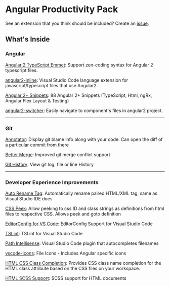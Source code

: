 # Angular Productivity Pack

See an extension that you think should be included? Create an [issue](https://github.com/devboosts/angular-productivity-pack/issues).

## What's Inside


### Angular
[Angular 2 TypeScript Emmet](https://marketplace.visualstudio.com/items?itemName=jakethashi.vscode-angular2-emmet): Support zen-coding syntax for Angular 2 typescript files.

[angular2-inline](https://marketplace.visualstudio.com/items?itemName=natewallace.angular2-inline): Visual Studio Code language extension for javascript/typescript files that use Angular2.

[Angular 2+ Snippets](https://marketplace.visualstudio.com/items?itemName=Mikael.Angular-BeastCode): 88 Angular 2+ Snippets (TypeScript, Html, ngRx, Angular Flex Layout & Testing)

[angular2-switcher](https://marketplace.visualstudio.com/items?itemName=infinity1207.angular2-switcher): Easily navigate to component's files in angular2 project.

***
### Git
[Annotator](https://marketplace.visualstudio.com/items?itemName=ryu1kn.annotator): Display git blame info along with your code. Can open the diff of a particular commit from there

[Better Merge](https://marketplace.visualstudio.com/items?itemName=pprice.better-merge): Improved git merge conflict support

[Git History](https://marketplace.visualstudio.com/items?itemName=donjayamanne.githistory): View git log, file or line History

***
### Developer Experience Improvements

[Auto Rename Tag](https://marketplace.visualstudio.com/items?itemName=formulahendry.auto-rename-tag): Automatically rename paired HTML/XML tag, same as Visual Studio IDE does

[CSS Peek](https://marketplace.visualstudio.com/items?itemName=pranaygp.vscode-css-peek): Allow peeking to css ID and class strings as definitions from html files to respective CSS. Allows peek and goto definition

[EditorConfig for VS Code](https://marketplace.visualstudio.com/items?itemName=EditorConfig.EditorConfig): EditorConfig Support for Visual Studio Code

[TSLint](https://marketplace.visualstudio.com/items?itemName=eg2.tslint): TSLint for Visual Studio Code

[Path Intellisense](https://marketplace.visualstudio.com/items?itemName=christian-kohler.path-intellisense): Visual Studio Code plugin that autocompletes filenames

[vscode-icons](https://marketplace.visualstudio.com/items?itemName=robertohuertasm.vscode-icons): File Icons - Includes Angular specific icons

[HTML CSS Class Completion](https://marketplace.visualstudio.com/items?itemName=Zignd.html-css-class-completion): Provides CSS class name completion for the HTML class attribute based on the CSS files on your workspace.

[HTML SCSS Support](https://marketplace.visualstudio.com/items?itemName=P-de-Jong.vscode-html-scss): SCSS support for HTML documents


